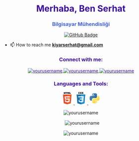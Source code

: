 <h1 align="center" style="color:#3a0ca3;">Merhaba, Ben Serhat</h1>
<h3 align="center" style="color:#4361ee;">Bilgisayar Mühendisliği</h3>


<p align="center">
  <a href="https://github.com/serhatkiyar?tab=followers">
    <img src="https://img.shields.io/github/followers/serhatkiyar?label=Followers&style=social" alt="GitHub Badge" />
  </a>
</p>

- 📫 How to reach me **kiyarserhat@gmail.com**

<h3 align="center" style="color:#3a0ca3;">Connect with me:</h3>
<p align="center">
  <a href="https://linkedin.com/in/serhatkiyar" target="blank">
    <img align="center" src="https://cdn.jsdelivr.net/npm/simple-icons@3.0.1/icons/linkedin.svg" alt="yourusername" height="30" width="40" style="color:#3a0ca3;" />
  </a>
  <a href="https://twitter.com/serhatkiyar" target="blank">
    <img align="center" src="https://cdn.jsdelivr.net/npm/simple-icons@3.0.1/icons/twitter.svg" alt="yourusername" height="30" width="40" style="color:#3a0ca3;" />
  </a>
  <a href="https://instagram.com/serhatkiyar" target="blank">
    <img align="center" src="https://cdn.jsdelivr.net/npm/simple-icons@3.0.1/icons/instagram.svg" alt="yourusername" height="30" width="40" style="color:#3a0ca3;" />
  </a>
</p>

<h3 align="center" style="color:#3a0ca3;">Languages and Tools:</h3>
<p align="center">
  <a href="https://www.w3.org/html/" target="_blank">
    <img src="https://raw.githubusercontent.com/devicons/devicon/master/icons/html5/html5-original-wordmark.svg" alt="html5" width="40" height="40"/>
  </a>
  <a href="https://www.w3schools.com/css/" target="_blank">
    <img src="https://raw.githubusercontent.com/devicons/devicon/master/icons/css3/css3-original-wordmark.svg" alt="css3" width="40" height="40"/>
  </a>
  <a href="https://www.python.org" target="_blank">
    <img src="https://raw.githubusercontent.com/devicons/devicon/master/icons/python/python-original.svg" alt="python" width="40" height="40"/>
  </a>
</p>

<p align="center">
  <img align="center" src="https://github-readme-stats.vercel.app/api/top-langs?username=serhatkiyar&show_icons=true&locale=en&layout=compact&theme=dark&bg_color=1d2a3a&title_color=3a0ca3" alt="yourusername" />
</p>

<p align="center">&nbsp;
  <img align="center" src="https://github-readme-stats.vercel.app/api?username=serhatkiyar&show_icons=true&locale=en&theme=dark&bg_color=1d2a3a&title_color=3a0ca3" alt="yourusername" />
</p>

<p align="center">
  <img align="center" src="https://github-readme-streak-stats.herokuapp.com/?user=serhatkiyar&theme=dark&background=1d2a3a&ring=3a0ca3&fire=4361ee&currStreakLabel=3a0ca3" alt="yourusername" />
</p>
